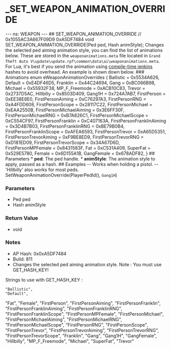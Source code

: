 # _SET_WEAPON_ANIMATION_OVERRIDE

--- ns: WEAPON --- ## SET_WEAPON_ANIMATION_OVERRIDE  // 0x1055AC3A667F09D9 0xA5DF7484 void SET_WEAPON_ANIMATION_OVERRIDE(Ped ped, Hash animStyle);  Changes the selected ped aiming animation style, you can find the list of animations below.  These are stored in the `weaponanimations.meta` file located in `Grand Theft Auto V\update\update.rpf\common\data\ai\weaponanimations.meta`.  For Lua, it's best if you send the animation using [compile-time jenkins](https://cookbook.fivem.net/2019/06/23/lua-support-for-compile-time-jenkins-hashes/) hashes to avoid overhead. An example is shown down below.  ### Animations  enum eWeaponAnimationOverrides { Ballistic = 0x5534A626, Default = 0xE4DF46D5, Franklin = 0x44C24694, Gang = 0xBC066B98, Michael = 0x55932F38, MP_F_Freemode = 0xACB10C83, Trevor = 0x2737D5AC, Hillbilly = 0x8503D409, Gang1H = 0x724A7AB7, FirstPerson = 0xEE38E8E0, FirstPersonAiming = 0xC76297A3, FirstPersonRNG = 0xA4FDD608, FirstPersonScope = 0x28117C22, FirstPersonMichael = 0xEAA2550B, FirstPersonMichaelAiming = 0x3E6FF30F, FirstPersonMichaelRNG = 0xB7A826C1, FirstPersonMichaelScope = 0xC554CF97, FirstPersonFranklin = 0xC407163A, FirstPersonFranklinAiming = 0x3D4B7B03, FirstPersonFranklinRNG = 0xBE79B0B4, FirstPersonFranklinScope = 0xAFEA6593, FirstPersonTrevor = 0xA65D5351, FirstPersonTrevorAiming = 0xF9BE8ED9, FirstPersonTrevorRNG = 0xD181ED09, FirstPersonTrevorScope = 0x34A67D6D, FirstPersonMPFemale = 0x8431583F, Fat = 0xC531A409, SuperFat = 0x529E5780, Female = 0x6D155A1B, GangFemale = 0x678ADF82, }  ## Parameters * **ped**: The ped handle. * **animStyle**: The animation style to apply, passed as a hash.  ## Examples -- Works when holding a pistol. -- 'Hillbilly' also works for most peds. SetWeaponAnimationOverride(PlayerPedId(), `Gang1H`)

### Parameters
* Ped ped
* Hash animStyle

### Return Value
* void

### Notes
* AP Hash: 0x0xA5DF7484
* Build: 811
* Changes the selected ped aiming animation style. 
Note : You must use GET_HASH_KEY!

Strings to use with GET_HASH_KEY :

    "Ballistic",
    "Default",
  "Fat",
  "Female",
   "FirstPerson",
  "FirstPersonAiming",
    "FirstPersonFranklin",
  "FirstPersonFranklinAiming",
    "FirstPersonFranklinRNG",
   "FirstPersonFranklinScope",
 "FirstPersonMPFemale",
  "FirstPersonMichael",
   "FirstPersonMichaelAiming",
 "FirstPersonMichaelRNG",
    "FirstPersonMichaelScope",
  "FirstPersonRNG",
   "FirstPersonScope",
 "FirstPersonTrevor",
    "FirstPersonTrevorAiming",
  "FirstPersonTrevorRNG",
 "FirstPersonTrevorScope",
   "Franklin",
 "Gang",
 "Gang1H",
   "GangFemale",
   "Hillbilly",
    "MP_F_Freemode",
    "Michael",
  "SuperFat",
 "Trevor"


